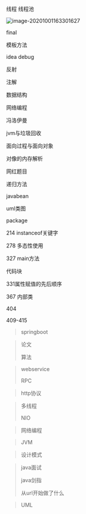 线程 线程池

![image-20201001163301627](https://tva1.sinaimg.cn/large/007S8ZIlgy1gjds2srijyj30jp0dogrm.jpg)



final

模板方法

idea debug

反射

注解

数据结构

网络编程

冯洛伊曼

jvm与垃圾回收

面向过程与面向对象

对像的内存解析

网红题目

递归方法

javabean

uml类图

package

214 instanceof关键字

278 多态性使用

327 main方法

代码块

331属性赋值的先后顺序

367 内部类

404

409-415



> springboot
>

> 论文 
>
> 算法
>

> webservice
>
> RPC

> http协议 
>

> 多线程
>
> NIO
>

> 网络编程
>

> JVM

> 设计模式

> java面试 
>
> java剑指
>
> 从url开始做了什么
>

> UML





